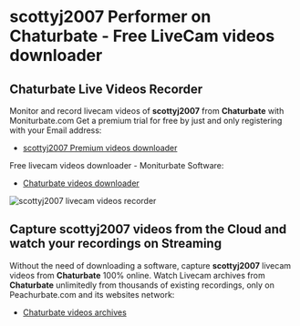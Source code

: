 # scottyj2007 Performer on Chaturbate - Free LiveCam videos downloader

## Chaturbate Live Videos Recorder

Monitor and record livecam videos of **scottyj2007** from **Chaturbate** with Moniturbate.com
Get a premium trial for free by just and only registering with your Email address:
* [scottyj2007 Premium videos downloader](https://moniturbate.com/request-demo-licence-key.html)

Free livecam videos downloader - Moniturbate Software:
* [Chaturbate videos downloader](https://moniturbate.com/moniturbate-download-software.html)

![scottyj2007 livecam videos recorder](https://peachurnet.com/templates/moniturbate-software.png)


## Capture scottyj2007 videos from the Cloud and watch your recordings on Streaming

Without the need of downloading a software, capture **scottyj2007** livecam videos from **Chaturbate** 100% online.
Watch Livecam archives from **Chaturbate** unlimitedly from thousands of existing recordings, only on Peachurbate.com and its websites network:
* [Chaturbate videos archives](https://peachurnet.com/)